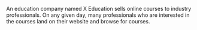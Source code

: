 An education company named X Education sells online courses to industry professionals. On any given day, many professionals who are interested in the courses land on their website and browse for courses.

